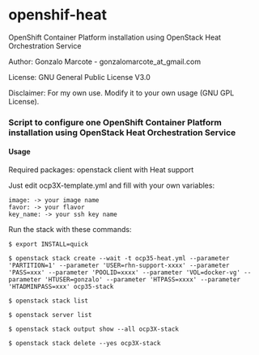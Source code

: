 # openshif-heat
OpenShift Container Platform installation using OpenStack Heat Orchestration Service

Author: Gonzalo Marcote - gonzalomarcote_at_gmail.com

License: GNU General Public License V3.0

Disclaimer: For my own use. Modify it to your own usage (GNU GPL License).

### Script to configure one OpenShift Container Platform installation using OpenStack Heat Orchestration Service

#### Usage
Required packages: openstack client with Heat support

Just edit ocp3X-template.yml and fill with your own variables:

	image: -> your image name
	favor: -> your flavor
	key_name: -> your ssh key name

Run the stack with these commands:

`$ export INSTALL=quick`

`$ openstack stack create --wait -t ocp35-heat.yml --parameter 'PARTITION=1' --parameter 'USER=rhn-support-xxxx' --parameter 'PASS=xxx' --parameter 'POOLID=xxxx' --parameter 'VOL=docker-vg' --parameter 'HTUSER=gonzalo' --parameter 'HTPASS=xxxx' --parameter 'HTADMINPASS=xxx' ocp35-stack`

`$ openstack stack list`

`$ openstack server list`

`$ openstack stack output show --all ocp3X-stack`

`$ openstack stack delete --yes ocp3X-stack`
